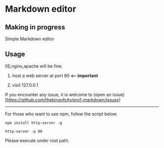 # Markdown editor

## Making in progress

Simple Markdown editor

## Usage

IIS,nginx,apache will be fine.

1. host a web server at port 80 **<-- important**

2. visit 127.0.0.1

If you encounter any issue, it is welcome to (open an issue)[https://github.com/thekingofcity/pro1-markdown/issues]

---

For those who want to use npm, follow the script below.

    npm install http-server -g

    http-server -p 80

Please execute under root path.